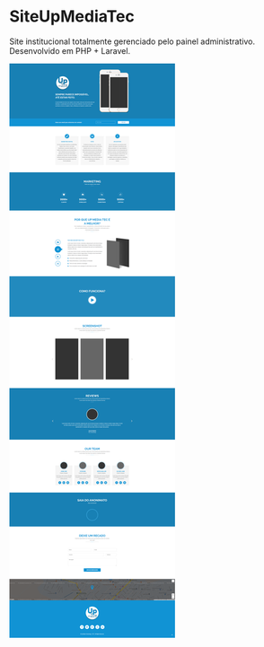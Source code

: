 # SiteUpMediaTec
Site institucional totalmente gerenciado pelo painel administrativo. Desenvolvido em PHP + Laravel.

![Site](https://github.com/JulioNery/SiteUpMediaTec/blob/master/site.png?raw=true)
